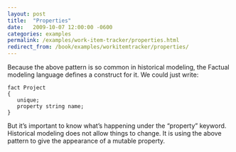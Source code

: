 ```yaml
---
layout: post
title:  "Properties"
date:   2009-10-07 12:00:00 -0600
categories: examples
permalink: /examples/work-item-tracker/properties.html
redirect_from: /book/examples/workitemtracker/properties/
---
```


Because the above pattern is so common in historical modeling, the Factual modeling language defines a construct for it. We could just write:

```
fact Project
{
   unique;
   property string name;
}
```

But it’s important to know what’s happening under the “property” keyword. Historical modeling does not allow things to change. It is using the above pattern to give the appearance of a mutable property.